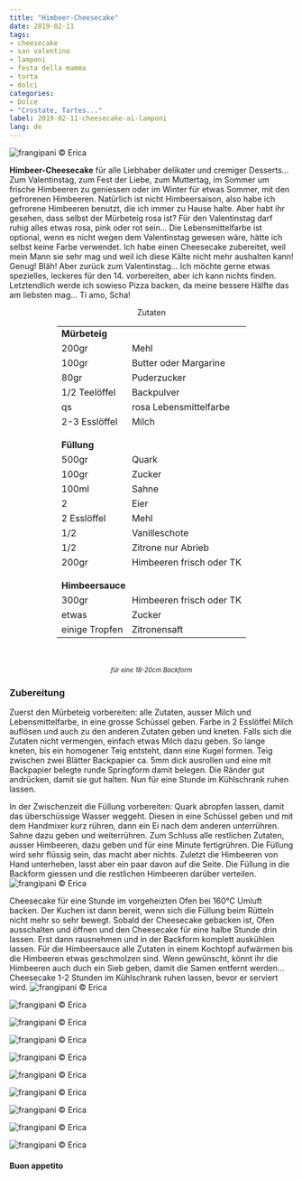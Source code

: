 ```yaml
---
title: "Himbeer-Cheesecake"
date: 2019-02-11
tags:
- cheesecake
- san valentino
- lamponi
- festa della mamma
- torta
- dolci
categories:
- Dolce
- "Crostate, Tartes..."
label: 2019-02-11-cheesecake-ai-lamponi
lang: de
---
```

![](../2019-02-11-cheesecake-ai-lamponi/header.jpeg "frangipani © Erica")

**Himbeer-Cheesecake** für alle Liebhaber delikater und cremiger Desserts... Zum Valentinstag, zum Fest der Liebe, zum Muttertag, im Sommer um frische Himbeeren zu geniessen oder im Winter für etwas Sommer, mit den gefrorenen Himbeeren. Natürlich ist nicht Himbeersaison, also habe ich gefrorene Himbeeren benutzt, die ich immer zu Hause halte. Aber habt ihr gesehen, dass selbst der Mürbeteig rosa ist? Für den Valentinstag darf ruhig alles etwas rosa, pink oder rot sein... Die Lebensmittelfarbe ist optional, wenn es nicht wegen dem Valentinstag gewesen wäre, hätte ich selbst keine Farbe verwendet. Ich habe einen Cheesecake zubereitet, weil mein Mann sie sehr mag und weil ich diese Kälte nicht mehr aushalten kann! Genug! Bläh! Aber zurück zum Valentinstag... Ich möchte gerne etwas spezielles, leckeres für den 14. vorbereiten, aber ich kann nichts finden. Letztendlich werde ich sowieso Pizza backen, da meine bessere Hälfte das am liebsten mag...
Ti amo, Scha!


<div id="wrapper" style="text-align: center">
  <div id="yourdiv" style="display: inline-block;">
    <div class="ingredients" itemscope itemtype="http://schema.org/Recipe">
      <span itemprop="name" style="display:none;">Himbeer-Cheesecake</span>
      <span itemprop="recipeCategory" style="display:none;">Süsses</span>
      <img itemprop="image" style="display:none;" class="ignore-gallery-item" src="../2019-02-11-cheesecake-ai-lamponi/header.jpeg"/>
      <span itemprop="author" style="display:none;">Erica Raiano</span>
      <span itemprop="description" style="display:none;">Himbeer-Cheesecake für alle Liebhaber delikater und cremiger Desserts... Zum Valentinstag, zum Fest der Liebe, zum Muttertag...</span>
      <div class="ingredients-title">Zutaten</div>
      <table>
        <tbody>
          <tr>
            <td colspan="2"><b>Mürbeteig</b></td>
          </tr>
          <tr itemprop="recipeIngredient">
            <td>200gr</td>
            <td>Mehl</td>
          </tr>
          <tr itemprop="recipeIngredient">
            <td>100gr</td>
            <td>Butter oder Margarine</td>
          </tr>
          <tr itemprop="recipeIngredient">
            <td>80gr</td>
            <td>Puderzucker</td>
          </tr>
          <tr itemprop="recipeIngredient">
            <td>1/2 Teelöffel</td>
            <td>Backpulver</td>
          </tr>
          <tr itemprop="recipeIngredient">
            <td>qs</td>
            <td>rosa Lebensmittelfarbe</td>
          </tr>
          <tr itemprop="recipeIngredient">
            <td>2-3 Esslöffel</td>
            <td>Milch</td>
          </tr>
          <tr style="height: 15px;"></tr>
          <tr>          
            <td colspan="2"><b>Füllung</b></td>
          </tr>      
          <tr itemprop="recipeIngredient">
            <td>500gr</td>
            <td>Quark</td>
          </tr>
          <tr itemprop="recipeIngredient">
            <td>100gr</td>
            <td>Zucker</td>
          </tr>
          <tr itemprop="recipeIngredient">
            <td>100ml</td>
            <td>Sahne</td>
          </tr>
          <tr itemprop="recipeIngredient">
            <td>2</td>
            <td>Eier</td>
          </tr>
          <tr itemprop="recipeIngredient">
            <td>2 Esslöffel</td>
            <td>Mehl</td>
          </tr>
          <tr itemprop="recipeIngredient">
            <td>1/2</td>
            <td>Vanilleschote</td>
          </tr>
          <tr itemprop="recipeIngredient">
            <td>1/2</td>
            <td>Zitrone nur Abrieb</td>
          </tr>
          <tr itemprop="recipeIngredient">
            <td>200gr</td>
            <td>Himbeeren frisch oder TK</td>
          </tr>
          <tr style="height: 15px;"></tr>
          <tr>          
            <td colspan="2"><b>Himbeersauce</b></td>
          </tr>      
          <tr itemprop="recipeIngredient">
            <td>300gr</td>
            <td>Himbeeren frisch oder TK</td>
          </tr>
          <tr itemprop="recipeIngredient">
            <td>etwas</td>
            <td>Zucker</td>
          </tr>
          <tr itemprop="recipeIngredient">
            <td>einige Tropfen</td>
            <td>Zitronensaft</td>  
          </tr>
        </tbody>
      </table>
      <br></br>
      <i class="pull-right" style="font-size: 80%;">für eine 18-20cm Backform</i>
    </div>
  </div>
</div>


<h3>
  <font color="grey">
    <i class="fa-solid fa-gears"></i>
  </font> Zubereitung
</h3>

Zuerst den Mürbeteig vorbereiten: alle Zutaten, ausser Milch und Lebensmittelfarbe, in eine grosse Schüssel geben. Farbe in 2 Esslöffel Milch auflösen und auch zu den anderen Zutaten geben und kneten. Falls sich die Zutaten nicht vermengen, einfach etwas Milch dazu geben. So lange kneten, bis ein homogener Teig entsteht, dann eine Kugel formen. Teig zwischen zwei Blätter Backpapier ca. 5mm dick ausrollen und eine mit Backpapier belegte runde Springform damit belegen. Die Ränder gut andrücken, damit sie gut halten. Nun für eine Stunde im Kühlschrank ruhen lassen.

In der Zwischenzeit die Füllung vorbereiten: Quark abropfen lassen, damit das überschüssige Wasser weggeht. Diesen in eine Schüssel geben und mit dem Handmixer kurz rühren, dann ein Ei nach dem anderen unterrühren. Sahne dazu geben und weiterrühren. Zum Schluss alle restlichen Zutaten, ausser Himbeeren, dazu geben und für eine Minute fertigrühren. Die Füllung wird sehr flüssig sein, das macht aber nichts. Zuletzt die Himbeeren von Hand unterheben, lasst aber ein paar davon auf die Seite. Die Füllung in die Backform giessen und die restlichen Himbeeren darüber verteilen.
![](../2019-02-11-cheesecake-ai-lamponi/teglia.jpeg "frangipani © Erica")

Cheesecake für eine Stunde im vorgeheizten Ofen bei 160°C Umluft backen. Der Kuchen ist dann bereit, wenn sich die Füllung beim Rütteln nicht mehr so sehr bewegt. Sobald der Cheesecake gebacken ist, Ofen ausschalten und öffnen und den Cheesecake für eine halbe Stunde drin lassen. Erst dann rausnehmen und in der Backform komplett auskühlen lassen. Für die Himbeersauce alle Zutaten in einem Kochtopf aufwärmen bis die Himbeeren etwas geschmolzen sind. Wenn gewünscht, könnt ihr die Himbeeren auch duch ein Sieb geben, damit die Samen entfernt werden... Cheesecake 1-2 Stunden im Kühlschrank ruhen lassen, bevor er serviert wird.
![](../2019-02-11-cheesecake-ai-lamponi/risultato1.jpeg "frangipani © Erica")

![](../2019-02-11-cheesecake-ai-lamponi/risultato2.jpeg "frangipani © Erica")

![](../2019-02-11-cheesecake-ai-lamponi/risultato3.jpeg "frangipani © Erica")

![](../2019-02-11-cheesecake-ai-lamponi/risultato4.jpeg "frangipani © Erica")

![](../2019-02-11-cheesecake-ai-lamponi/risultato5.jpeg "frangipani © Erica")

![](../2019-02-11-cheesecake-ai-lamponi/risultato6.jpeg "frangipani © Erica")

![](../2019-02-11-cheesecake-ai-lamponi/risultato7.jpeg "frangipani © Erica")

![](../2019-02-11-cheesecake-ai-lamponi/risultato8.jpeg "frangipani © Erica")

![](../2019-02-11-cheesecake-ai-lamponi/risultato9.jpeg "frangipani © Erica")

![](../2019-02-11-cheesecake-ai-lamponi/risultato10.jpeg "frangipani © Erica")

<h4>Buon appetito
  <font color="red">
    <i class="fa-regular fa-face-smile"></i>
  </font>
</h4>
